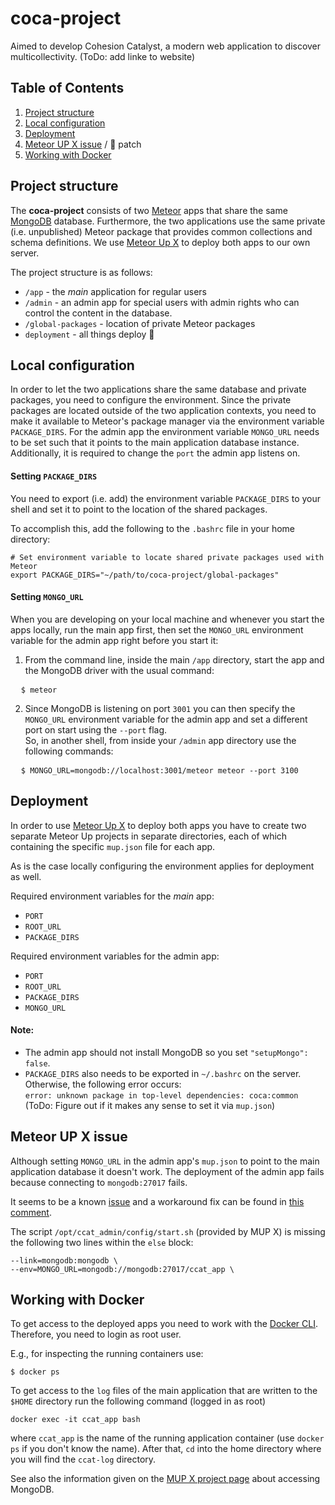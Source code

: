 # coca-project

Aimed to develop Cohesion Catalyst, a modern web application to discover multicollectivity. (ToDo: add linke to website)  


## Table of Contents

1. [Project structure](#project-structure)  
2. [Local configuration](#local-configuration)
3. [Deployment](#deployment)
4. [Meteor UP X issue](#meteor-up-x-issue) / :monkey: patch
5. [Working with Docker](#working-with-docker)



## Project structure

The __coca-project__ consists of two [Meteor](http://guide.meteor.com/#what-is-meteor) apps that share the same [MongoDB](https://docs.mongodb.org/manual/introduction/) database. Furthermore, the two applications use the same private (i.e. unpublished) Meteor package that provides common collections and schema definitions. We use [Meteor Up X](https://github.com/arunoda/meteor-up/tree/mupx) to deploy both apps to our own server.

The project structure is as follows:
* `/app` - the _main_ application for regular users
* `/admin` - an admin app for special users with admin rights who can control the content in the database.
* `/global-packages` - location of private Meteor packages
* `deployment` - all things deploy :nut_and_bolt:


## Local configuration

In order to let the two applications share the same database and private packages, you need to configure the environment. Since the private packages are located outside of the two application contexts, you need to make it available to Meteor's package manager via the environment variable `PACKAGE_DIRS`. For the admin app the environment variable `MONGO_URL` needs to be set such that it points to the main application database instance. Additionally, it is required to change the `port` the admin app listens on.


#### Setting `PACKAGE_DIRS`

You need to export (i.e. add) the environment variable `PACKAGE_DIRS` to your shell and set it to point to the location of the shared packages.

To accomplish this, add the following to the `.bashrc` file in your home directory:  
```
# Set environment variable to locate shared private packages used with Meteor
export PACKAGE_DIRS="~/path/to/coca-project/global-packages"
```

#### Setting `MONGO_URL`

When you are developing on your local machine and whenever you start the apps locally, run the main app first, then set the `MONGO_URL` environment variable for the admin app right before you start it:  

1. From the command line, inside the main `/app` directory, start the app and the MongoDB driver with the usual command:
<pre>
  <code>$ meteor</code>
</pre>

2. Since MongoDB is listening on port `3001` you can then specify the `MONGO_URL` environment variable for the admin app and set a different port on start using the `--port` flag.  
So, in another shell, from inside your `/admin` app directory use the following commands:
<pre>
  <code>$ MONGO_URL=mongodb://localhost:3001/meteor meteor --port 3100</code>
</pre>


## Deployment

In order to use [Meteor Up X](https://github.com/arunoda/meteor-up/tree/mupx) to deploy both apps you have to create two separate Meteor Up projects in separate directories, each of which containing the specific `mup.json` file for each app.  

As is the case locally configuring the environment applies for deployment as well.

Required environment variables for the _main_ app:
* `PORT`
* `ROOT_URL`
* `PACKAGE_DIRS`

Required environment variables for the admin app:
* `PORT`
* `ROOT_URL`
* `PACKAGE_DIRS`
* `MONGO_URL`


#### Note:

* The admin app should not install MongoDB so you set `"setupMongo": false`.
* `PACKAGE_DIRS` also needs to be exported in `~/.bashrc` on the server. Otherwise, the following error occurs:  
`error: unknown package in top-level dependencies: coca:common`  
(ToDo: Figure out if it makes any sense to  set it via `mup.json`)


## Meteor UP X issue

Although setting `MONGO_URL` in the admin app's `mup.json` to point to the main application database it doesn't work. The deployment of the admin app fails because connecting to `mongodb:27017` fails.  

It seems to be a known [issue](https://github.com/arunoda/meteor-up/issues/758) and a workaround fix can be found in [this comment](https://github.com/arunoda/meteor-up/issues/758#issuecomment-164343450).  

The script `/opt/ccat_admin/config/start.sh` (provided by MUP X) is missing the following two lines within the `else` block:
```
--link=mongodb:mongodb \
--env=MONGO_URL=mongodb://mongodb:27017/ccat_app \
```


## Working with Docker


To get access to the deployed apps you need to work with the [Docker CLI](https://docs.docker.com/engine/reference/commandline/cli/). Therefore, you need to login as root user.  

E.g., for inspecting the running containers use:

```
$ docker ps
```


To get access to the `log` files of the main application that are written to the `$HOME` directory run the following command (logged in as root)

```
docker exec -it ccat_app bash
```

where `ccat_app` is the name of the running application container (use `docker ps` if you don't know the name). After that, `cd` into the home directory where you will find the `ccat-log` directory.

See also the information given on the [MUP X project page](https://github.com/arunoda/meteor-up/tree/mupx#accessing-the-database) about accessing  MongoDB.
